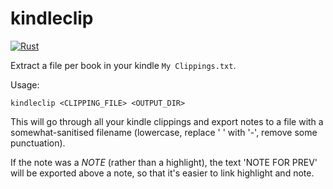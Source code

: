 # kindleclip 

[![Rust](https://github.com/ChrisDavison/kindleclip/actions/workflows/rust.yml/badge.svg)](https://github.com/ChrisDavison/kindleclip/actions/workflows/rust.yml)

Extract a file per book in your kindle `My Clippings.txt`.

Usage:

    kindleclip <CLIPPING_FILE> <OUTPUT_DIR>

This will go through all your kindle clippings and export notes to a file with
a somewhat-sanitised filename (lowercase, replace ' ' with '-', remove some
punctuation).

If the note was a *NOTE* (rather than a highlight), the text 'NOTE FOR PREV'
will be exported above a note, so that it's easier to link highlight and note.
